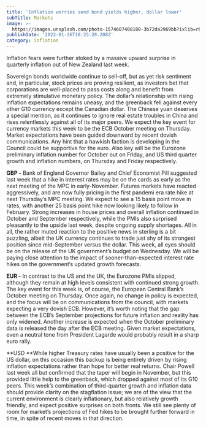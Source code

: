 ```yaml
---
title: 'Inflation worries send bond yields higher, dollar lower'
subTitle: Markets
image: >-
  https://images.unsplash.com/photo-1574607408180-3b72da2969bb?ixlib=rb-1.2.1&ixid=MnwxMjA3fDB8MHxwaG90by1wYWdlfHx8fGVufDB8fHx8&auto=format&fit=crop&w=1974&q=80
publishDate: '2022-01-26T18:25:28.208Z'
category: inflation
---
```


Inflation fears were further stoked by a massive upward surprise in quarterly inflation out of New Zealand last week.

Sovereign bonds worldwide continue to sell-off, but as yet risk sentiment and, in particular, stock prices are proving resilient, as investors bet that corporations are well-placed to pass costs along and benefit from extremely stimulative monetary policy. The dollar’s relationship with rising inflation expectations remains uneasy, and the greenback fell against every other G10 currency except the Canadian dollar. The Chinese yuan deserves a special mention, as it continues to ignore real estate troubles in China and rises relentlessly against all of its major peers. We expect the key event for currency markets this week to be the ECB October meeting on Thursday. Market expectations have been guided downward by recent dovish communications. Any hint that a hawkish faction is developing in the Council could be supportive for the euro. Also key will be the Eurozone preliminary inflation number for October out on Friday, and US third quarter growth and inflation numbers, on Thursday and Friday respectively.

**GBP -** Bank of England Governor Bailey and Chief Economist Pill suggested last week that a hike in interest rates may be on the cards as early as the next meeting of the MPC in early-November. Futures markets have reacted aggressively, and are now fully pricing in the first pandemi era rate hike at next Thursday’s MPC meeting. We expect to see a 15 basis point move in rates, with another 25 basis point hike now looking likely to follow in February. Strong increases in house prices and overall inflation continued in October and September respectively, while the PMIs also surprised pleasantly to the upside last week, despite ongoing supply shortages. All in all, the rather muted reaction to the positive news in sterling is a bit puzzling, albeit the UK currency continues to trade just shy of its strongest position since mid-September versus the dollar. This week, all eyes should be on the release of the UK government’s budget on Wednesday. We will be paying close attention to the impact of sooner-than-expected interest rate hikes on the government’s updated growth forecasts.

**EUR -** In contrast to the US and the UK, the Eurozone PMIs slipped, although they remain at high levels consistent with continued strong growth. The key event for this week is, of course, the European Central Bank’s October meeting on Thursday. Once again, no change in policy is expected, and the focus will be on communications from the council, with markets expecting a very dovish ECB. However, it’s worth noting that the gap between the ECB’s September projections for future inflation and reality has only widened. Another increase is expected when the October preliminary data is released the day after the ECB meeting. Given market expectations, even a neutral tone from President Lagarde would probably result in a sharp euro rally.

**USD **While higher Treasury rates have usually been a positive for the US dollar, on this occasion this backup is being entirely driven by rising inflation expectations rather than hope for better real returns. Chair Powell last week all but confirmed that the taper will begin in November, but this provided little help to the greenback, which dropped against most of its G10 peers. This week’s combination of third-quarter growth and inflation data should provide clarity on the stagflation issue; we are of the view that the current environment is clearly inflationary, but also relatively growth friendly, and expect positive surprises on both fronts. We still see plenty of room for market’s projections of Fed hikes to be brought further forward in time, in spite of recent moves in that direction.
